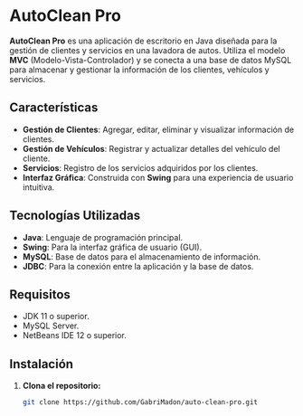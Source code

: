 # AutoClean Pro

**AutoClean Pro** es una aplicación de escritorio en Java diseñada para la gestión de clientes y servicios en una lavadora de autos. Utiliza el modelo **MVC** (Modelo-Vista-Controlador) y se conecta a una base de datos MySQL para almacenar y gestionar la información de los clientes, vehículos y servicios.

## Características

- **Gestión de Clientes**: Agregar, editar, eliminar y visualizar información de clientes.
- **Gestión de Vehículos**: Registrar y actualizar detalles del vehículo del cliente.
- **Servicios**: Registro de los servicios adquiridos por los clientes.
- **Interfaz Gráfica**: Construida con **Swing** para una experiencia de usuario intuitiva.

## Tecnologías Utilizadas

- **Java**: Lenguaje de programación principal.
- **Swing**: Para la interfaz gráfica de usuario (GUI).
- **MySQL**: Base de datos para el almacenamiento de información.
- **JDBC**: Para la conexión entre la aplicación y la base de datos.

## Requisitos

- JDK 11 o superior.
- MySQL Server.
- NetBeans IDE 12 o superior.

## Instalación

1. **Clona el repositorio:**

   ```bash
   git clone https://github.com/GabriMadon/auto-clean-pro.git

